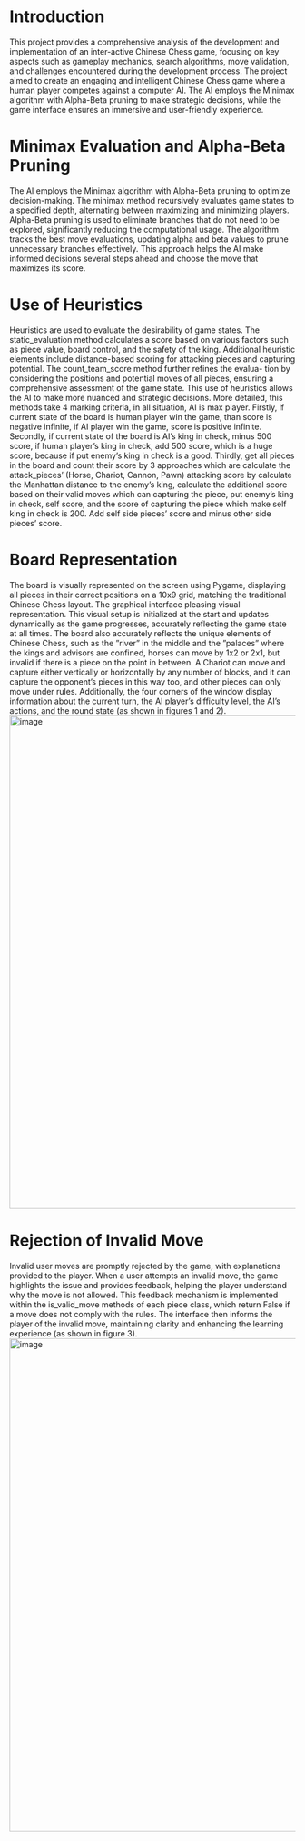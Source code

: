 # Introduction
This project provides a comprehensive analysis of the development and implementation of an inter-active Chinese Chess game, focusing on key aspects such as gameplay mechanics, search algorithms, move validation, and challenges encountered during the development process. The project aimed to create an engaging and intelligent Chinese Chess game where a human player competes against a computer AI. The AI employs the Minimax algorithm with Alpha-Beta pruning to make strategic decisions, while the game interface ensures an immersive and user-friendly experience.
# Minimax Evaluation and Alpha-Beta Pruning
The AI employs the Minimax algorithm with Alpha-Beta pruning to optimize decision-making. The minimax method recursively evaluates game states to a specified depth, alternating between maximizing and minimizing players. Alpha-Beta pruning is used to eliminate branches that do not need to be explored, significantly reducing the computational usage. The algorithm tracks the best move evaluations, updating alpha and beta values to prune unnecessary branches effectively. This approach helps the AI make informed decisions several steps ahead and choose the move that maximizes its score.
# Use of Heuristics
Heuristics are used to evaluate the desirability of game states. The static_evaluation method calculates a score based on various factors such as piece value, board control, and the safety of the king. Additional heuristic elements include distance-based scoring for attacking pieces and capturing potential. The count_team_score method further refines the evalua- tion by considering the positions and potential moves of all pieces, ensuring a comprehensive assessment of the game state. This use of heuristics allows the AI to make more nuanced and strategic decisions. More detailed, this methods take 4 marking criteria, in all situation, AI is max player. Firstly, if current state of the board is human player win the game, than score is negative infinite, if AI player win the game, score is positive infinite. Secondly, if current state of the board is AI’s king in check, minus 500 score, if human player’s king in check, add 500 score, which is a huge score, because if put enemy’s king in check is a good. Thirdly, get all pieces in the board and count their score by 3 approaches which are calculate the attack_pieces’ (Horse, Chariot, Cannon, Pawn) attacking score by calculate the Manhattan distance to the enemy’s king, calculate the additional score based on their valid moves which can capturing the piece, put enemy’s king in check, self score, and the score of capturing the piece which make self king in check is 200. Add self side pieces’ score and minus other side pieces’ score.
# Board Representation
The board is visually represented on the screen using Pygame, displaying all pieces in their correct positions on a 10x9 grid, matching the traditional Chinese Chess layout. The graphical interface pleasing visual representation. This visual setup is initialized at the start and updates dynamically as the game progresses, accurately reflecting the game state at all times. The board also accurately reflects the unique elements of Chinese Chess, such as the ”river” in the middle and the ”palaces” where the kings and advisors are confined, horses can move by 1x2 or 2x1, but invalid if there is a piece on the point in between. A Chariot can move and capture either vertically or horizontally by any number of blocks, and it can capture the opponent’s pieces in this way too, and other pieces can only move under rules. Additionally, the four corners of the window display information about the current turn, the AI player’s difficulty level, the AI’s actions, and the round state (as shown in figures 1 and 2).
<img width="868" alt="image" src="https://github.com/user-attachments/assets/966bfa3e-e102-4452-a771-9ddc48af26f8">
# Rejection of Invalid Move
Invalid user moves are promptly rejected by the game, with explanations provided to the player. When a user attempts an invalid move, the game highlights the issue and provides feedback, helping the player understand why the move is not allowed. This feedback mechanism is implemented within the is_valid_move methods of each piece class, which return False if a move does not comply with the rules. The interface then informs the player of the invalid move, maintaining clarity and enhancing the learning experience (as shown in figure 3).
<img width="868" alt="image" src="https://github.com/user-attachments/assets/f8a5de5f-7712-40f9-a4b1-e55e0e7ff3b0">
